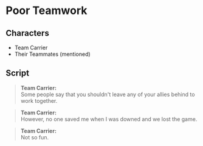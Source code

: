 # Poor Teamwork
## Characters
* Team Carrier
* Their Teammates (mentioned)

## Script
> **Team Carrier:**<br />
> Some people say that you shouldn't leave any of your allies behind to work together.

> **Team Carrier:**<br />
> However, no one saved me when I was downed and we lost the game.

> **Team Carrier:**<br />
> Not so fun.

